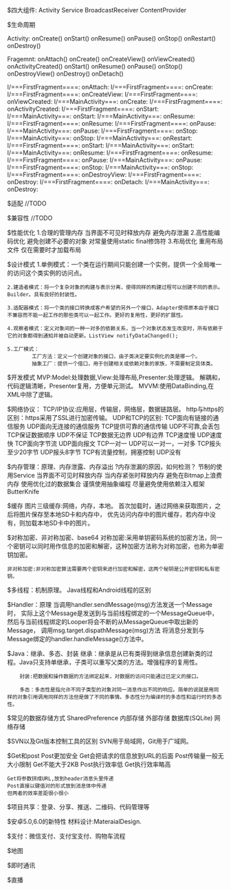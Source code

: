 $四大组件:
	Activity Service BroadcastReceiver ContentProvider

$生命周期

Activity: onCreate() onStart() onResume() onPause() onStop() onRestart() onDestroy()

Fragemnt: onAttach() onCreate() onCreateView() onViewCreated() onActivityCreated() onStart() onResume() onPause() onStop() onDestroyView() onDestroy() onDetach()

I/===FirstFragment====: onAttach: 
I/===FirstFragment====: onCreate: 
I/===FirstFragment====: onCreateView: 
I/===FirstFragment====: onViewCreated: 
I/===MainActivity===: onCreate: 
I/===FirstFragment====: onActivityCreated: 
I/===FirstFragment====: onStart: 
I/===MainActivity===: onStart: 
I/===MainActivity===: onResume: 
I/===FirstFragment====: onResume: 
I/===FirstFragment====: onPause: 
I/===MainActivity===: onPause: 
I/===FirstFragment====: onStop: 
I/===MainActivity===: onStop: 
I/===MainActivity===: onRestart: 
I/===FirstFragment====: onStart: 
I/===MainActivity===: onStart: 
I/===MainActivity===: onResume: 
I/===FirstFragment====: onResume: 
I/===FirstFragment====: onPause: 
I/===MainActivity===: onPause: 
I/===FirstFragment====: onStop: 
I/===MainActivity===: onStop: 
I/===FirstFragment====: onDestroyView: 
I/===FirstFragment====: onDestroy: 
I/===FirstFragment====: onDetach: 
I/===MainActivity===: onDestroy: 

$适配
//TODO

$兼容性
//TODO

$性能优化
	1.合理的管理内存 当界面不可见时释放内存 避免内存泄漏
	2.高性能编码优化 避免创建不必要的对象 对常量使用static final修饰符
	3.布局优化 重用布局文件 仅在需要时才加载布局

$设计模式
	1.单例模式：一个类在运行期间只能创建一个实例，提供一个全局唯一的访问这个类实例的访问点。

	2.建造者模式：将一个复杂对象的构建与表示分离，使得同样的构建过程可以创建不同的表示。Builder。具有良好的封装性。

	3.适配器模式：将一个类的接口转换成客户希望的另外一个接口，Adapter使得原本由于接口不兼容而不能一起工作的那些类可以一起工作。更好的复用性，更好的扩展性。

	4.观察者模式：定义对象间的一种一对多的依赖关系，当一个对象状态发生改变时，所有依赖于它的对象都得到通知并被自动更新。ListView notifyDataChanged();

	5.工厂模式：
			工厂方法：定义一个创建对象的接口，由子类决定要实例化的类是哪一个。
			抽象工厂：提供一个借口，用于创建相关或依赖对象的家族，不需要制定具体类。

$开发模式
	MVP:Model:处理数据,View:处理布局,Presenter:处理逻辑。
		解耦和，代码逻辑清晰，Presenter复用，方便单元测试。
	MVVM:使用DataBinding,在XML中除了逻辑。	

$网络协议：
	TCP/IP协议:应用层，传输层，网络层，数据链路层。
	http与https的区别：https采用了SSL进行加密传输。
	UDP和TCP的区别:
		TCP面向有链接的通信服务	UDP面向无连接的通信服务
		TCP提供可靠的通信传输	UDP不可靠,会丢包
		TCP保证数据顺序			UDP不保证
		TCP数据无边界			UDP有边界
		TCP速度慢				UDP速度快
		TCP面向字节流			UDP面向报文
		TCP一对一				UDP可以一对一，一对多
		TCP报头至少20字节		UDP报头8字节
		TCP有流量控制，拥塞控制	UDP没有

$内存管理：原理、内存泄露、内存溢出 ?内存泄漏的原因，如何检测？
		节制的使用Service
		当界面不可见时释放内存
		当内存紧张时释放内存
		避免在Bitmap上浪费内存
		使用优化过的数据集合
		谨慎使用抽象编程
		尽量避免使用依赖注入框架ButterKnife

$缓存
	图片三级缓存:网络，内存，本地。
		首次加载时，通过网络来获取图片，之后将图片保存至本地SD卡和内存中，
		优先访问内存中的图片缓存，若内存中没有，则加载本地SD卡中的图片。

$对称加密、非对称加密、base64
	对称加密:采用单钥密码系统的加密方法，同一个密钥可以同时用作信息的加密和解密，这种加密方法称为对称加密，也称为单密钥加密。

	非对称加密:非对称加密算法需要两个密钥来进行加密和解密，这两个秘钥是公开密钥和私有密钥。

$多线程：机制原理。 Java线程和Android线程的区别

$Handler：原理
		当调用handler.sendMessage(msg)方法发送一个Message时，
		实际上这个Message是发送到与当前线程绑定的一个MessageQueue中，
		然后与当前线程绑定的Looper将会不断的从MessageQueue中取出新的Message，
		调用msg.target.dispathMessage(msg)方法      将消息分发到与Message绑定的handler.handleMessage()方法中。

$Java：继承、多态、封装
		继承：继承是从已有类得到继承信息创建新类的过程。Java只支持单继承，子类可以重写父类的方法。增强程序的复用性。
		
		封装:把数据和操作数据的方法绑定起来，对数据的访问只能通过已定义的接口。

		多态：多态性是指允许不同子类型的对象对同一消息作出不同的响应。简单的说就是用同样的对象引用调用同样的方法但是做了不同的事情。多态性分为编译时的多态性和运行时的多态性。

$常见的数据存储方式
	SharedPreference
	内部存储
	外部存储
	数据库(SQLite)
	网络存储

$SVN以及Git版本控制工具的区别
	SVN用于局域网，Git用于广域网。

$Get和post
	Post更加安全				Get会把请求的信息放到URL的后面
	Post传输量一般无大小限制	Get不能大于2KB
	Post执行效率低				Get执行效率略高

	Get将参数拼成URL,放到header消息头里传递
	Post直接以键值对的形式放到消息体中传递
	但两者的效率差距很小很小

$项目共享：登录、分享、推送、二维码、代码管理等

$安卓5.0,6.0的新特性
	材料设计:MateraialDesign.

$支付：微信支付、支付宝支付、购物车流程
 
$地图

$即时通讯

$直播